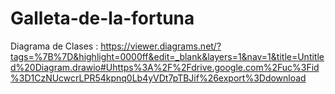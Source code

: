 # Galleta-de-la-fortuna

Diagrama de Clases : https://viewer.diagrams.net/?tags=%7B%7D&highlight=0000ff&edit=_blank&layers=1&nav=1&title=Untitled%20Diagram.drawio#Uhttps%3A%2F%2Fdrive.google.com%2Fuc%3Fid%3D1CzNUcwcrLPR54kpnq0Lb4yVDt7pTBJif%26export%3Ddownload

